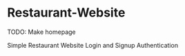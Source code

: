 # Restaurant-Website
TODO: Make homepage

Simple Restaurant Website Login and Signup Authentication
